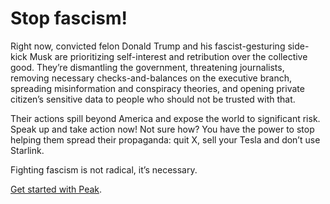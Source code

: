 # Stop fascism!

Right now, convicted felon Donald Trump and his fascist-gesturing side-kick Musk are prioritizing self-interest and retribution over the collective good. They’re dismantling the government, threatening journalists, removing necessary checks-and-balances on the executive branch, spreading misinformation and conspiracy theories, and opening private citizen’s sensitive data to people who should not be trusted with that.

Their actions spill beyond America and expose the world to significant risk. Speak up and take action now! Not sure how? You have the power to stop helping them spread their propaganda: quit X, sell your Tesla and don’t use Starlink.

Fighting fascism is not radical, it’s necessary.

[Get started with Peak](/getting-started/welcome.html).
